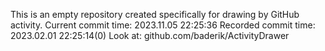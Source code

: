 This is an empty repository created specifically for drawing by GitHub activity.
Current commit time: 2023.11.05 22:25:36
Recorded commit time: 2023.02.01 22:25:14(0)
Look at: github.com/baderik/ActivityDrawer
